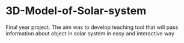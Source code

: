 # 3D-Model-of-Solar-system
Final year project. The aim was to develop teaching tool that will pass information about object in solar system in easy and interactive way 
